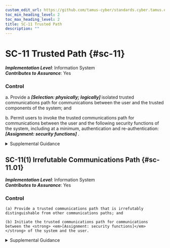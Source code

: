 ```yaml
---
custom_edit_url: https://github.com/tamus-cyber/standards.cyber.tamus.edu/tree/main/static/content/tamus.edu/TAMUS_profile.xml
toc_min_heading_level: 2
toc_max_heading_level: 2
title: SC-11 Trusted Path
description: ""
---
```


# SC-11 Trusted Path {#sc-11}

_**Implementation Level**_: Information System\
_**Contributes to Assurance**_: Yes

### Control

a. Provide a <strong> <em>[Selection: physically; logically]</em> </strong> isolated trusted communications path for communications between the user and the trusted components of the system; and

b. Permit users to invoke the trusted communications path for communications between the user and the following security functions of the system, including at a minimum, authentication and re-authentication: <strong> <em>[Assignment: security functions]</em> </strong>.

<details>
  <summary>Supplemental Guidance</summary>

Trusted paths are mechanisms by which users can communicate (using input devices such as keyboards) directly with the security functions of systems with the requisite assurance to support security policies. Trusted path mechanisms can only be activated by users or the security functions of organizational systems. User responses that occur via trusted paths are protected from modification by and disclosure to untrusted applications. Organizations employ trusted paths for trustworthy, high-assurance connections between security functions of systems and users, including during system logons. The original implementations of trusted paths employed an out-of-band signal to initiate the path, such as using the BREAK key, which does not transmit characters that can be spoofed. In later implementations, a key combination that could not be hijacked was used (e.g., the CTRL-ALT-DEL keys). Such key combinations, however, are platform-specific and may not provide a trusted path implementation in every case. The enforcement of trusted communications paths is provided by a specific implementation that meets the reference monitor concept.

</details>

## SC-11(1) Irrefutable Communications Path {#sc-11.01}

_**Implementation Level**_: Information System\
_**Contributes to Assurance**_: Yes

### Control

    (a) Provide a trusted communications path that is irrefutably distinguishable from other communications paths; and

    (b) Initiate the trusted communications path for communications between the <strong> <em>[Assignment: security functions]</em> </strong> of the system and the user.

<details>
  <summary>Supplemental Guidance</summary>

An irrefutable communications path permits the system to initiate a trusted path, which necessitates that the user can unmistakably recognize the source of the communication as a trusted system component. For example, the trusted path may appear in an area of the display that other applications cannot access or be based on the presence of an identifier that cannot be spoofed.

</details>

